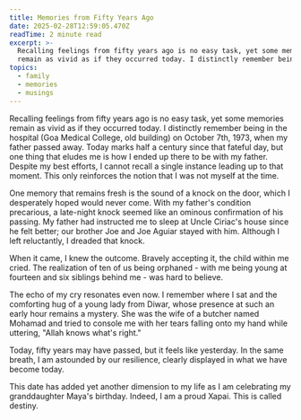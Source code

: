 ```yaml
---
title: Memories from Fifty Years Ago
date: 2025-02-28T12:59:05.470Z
readTime: 2 minute read
excerpt: >-
  Recalling feelings from fifty years ago is no easy task, yet some memories
  remain as vivid as if they occurred today. I distinctly remember being in t...
topics:
  - family
  - memories
  - musings
---
```

Recalling feelings from fifty years ago is no easy task, yet some memories remain as vivid as if they occurred today. I distinctly remember being in the hospital (Goa Medical College, old building) on October 7th, 1973, when my father passed away. Today marks half a century since that fateful day, but one thing that eludes me is how I ended up there to be with my father. Despite my best efforts, I cannot recall a single instance leading up to that moment. This only reinforces the notion that I was not myself at the time.
 
 One memory that remains fresh is the sound of a knock on the door, which I desperately hoped would never come. With my father's condition precarious, a late-night knock seemed like an ominous confirmation of his passing. My father had instructed me to sleep at Uncle Ciriac's house since he felt better; our brother Joe and Joe Aguiar stayed with him. Although I left reluctantly, I dreaded that knock.
 
 When it came, I knew the outcome. Bravely accepting it, the child within me cried. The realization of ten of us being orphaned - with me being young at fourteen and six siblings behind me - was hard to believe.
 
 The echo of my cry resonates even now. I remember where I sat and the comforting hug of a young lady from Diwar, whose presence at such an early hour remains a mystery. She was the wife of a butcher named Mohamad and tried to console me with her tears falling onto my hand while uttering, "Allah knows what's right."
 
 Today, fifty years may have passed, but it feels like yesterday. In the same breath, I am astounded by our resilience, clearly displayed in what we have become today.
 
 This date has added yet another dimension to my life as I am celebrating my granddaughter Maya's birthday. Indeed, I am a proud Xapai. This is called destiny.

